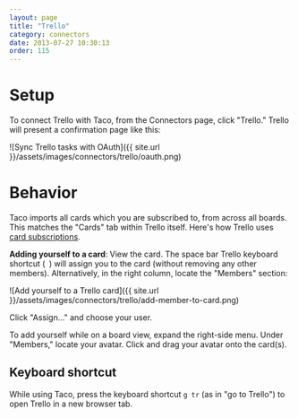 ```yaml
---
layout: page
title: "Trello"
category: connectors
date: 2013-07-27 10:30:13
order: 115
---
```


# Setup

To connect Trello with Taco, from the Connectors page, click "Trello."
Trello will present a confirmation page like this:

![Sync Trello tasks with OAuth]({{ site.url }}/assets/images/connectors/trello/oauth.png)


# Behavior

Taco imports all cards which you are subscribed to, from across all
boards. This matches the "Cards" tab within Trello itself. Here's how
Trello uses [card subscriptions](http://blog.trello.com/introducing-subscribe-get-notifications-for-any-card/).  

**Adding yourself to a card**: View the card. The space bar Trello
keyboard shortcut (` `) will assign you to the card (without removing
any other members). Alternatively, in the right column, locate the
"Members" section:

![Add yourself to a Trello card]({{ site.url }}/assets/images/connectors/trello/add-member-to-card.png)

Click "Assign..." and choose your user. 

To add yourself while on a board view, expand the right-side menu. Under
"Members," locate your avatar. Click and drag your avatar onto the
card(s).

## Keyboard shortcut

While using Taco, press the keyboard shortcut `g tr` (as in "go to
Trello") to open Trello in a new browser tab.
